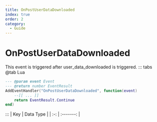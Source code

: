 ```yaml
---
title: OnPostUserDataDownloaded
index: true
order: 2
category:
  - Guide
---
```


# OnPostUserDataDownloaded
This event is triggered after user_data_downloaded is triggered.
::: tabs
@tab Lua
```lua
--- @param event Event
--- @return number EventResult
AddEventHandler("OnPostUserDataDownloaded", function(event)
    --[[ ... ]]
    return EventResult.Continue
end)
```

:::
| Key | Data Type |
| :-: | :-------: |